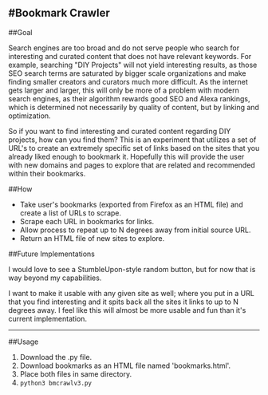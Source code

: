 #Bookmark Crawler
-----------------

##Goal

Search engines are too broad and do not serve people who search for interesting and curated content that does not have relevant keywords. For example, searching "DIY Projects" will not yield interesting results, as those SEO search terms are saturated by bigger scale organizations and make finding smaller creators and curators much more difficult. As the internet gets larger and larger, this will only be more of a problem with modern search engines, as their algorithm rewards good SEO and Alexa rankings, which is determined not necessarily by quality of content, but by linking and optimization. 

So if you want to find interesting and curated content regarding DIY projects, how can you find them? This is an experiment that utilizes a set of URL's to create an extremely specific set of links based on the sites that you already liked enough to bookmark it. Hopefully this will provide the user with new domains and pages to explore that are related and recommended within their bookmarks. 

##How

* Take user's bookmarks (exported from Firefox as an HTML file) and create a list of URLs to scrape.
* Scrape each URL in bookmarks for links.
* Allow process to repeat up to N degrees away from initial source URL.
* Return an HTML file of new sites to explore.

##Future Implementations

I would love to see a StumbleUpon-style random button, but for now that is way beyond my capabilities.

I want to make it usable with any given site as well; where you put in a URL that you find interesting and it spits back all the sites it links to up to N degrees away. I feel like this will almost be more usable and fun than it's current implementation.

---

##Usage

1. Download the .py file.
2. Download bookmarks as an HTML file named 'bookmarks.html'.
3. Place both files in same directory.
4. ```python3 bmcrawlv3.py```